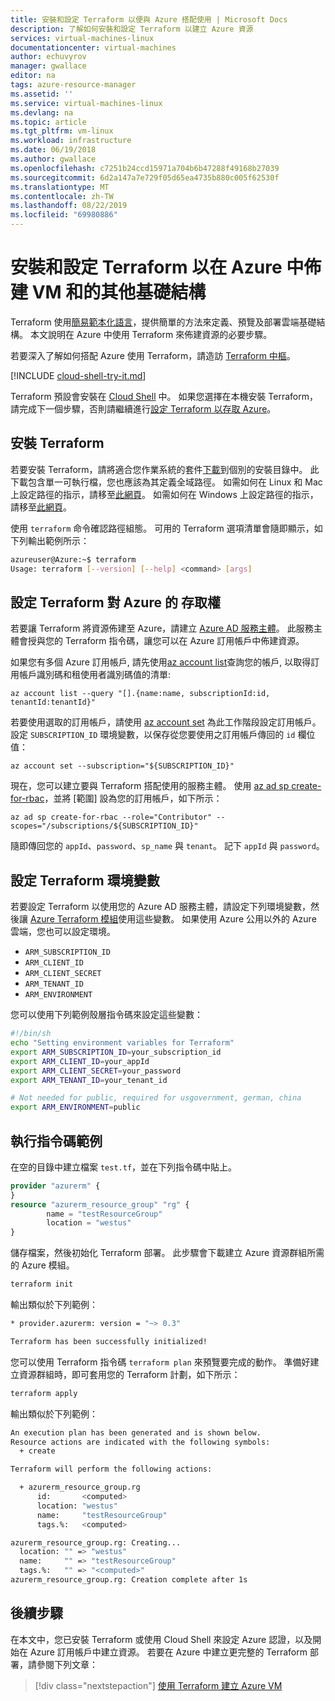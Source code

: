```yaml
---
title: 安裝和設定 Terraform 以便與 Azure 搭配使用 | Microsoft Docs
description: 了解如何安裝和設定 Terraform 以建立 Azure 資源
services: virtual-machines-linux
documentationcenter: virtual-machines
author: echuvyrov
manager: gwallace
editor: na
tags: azure-resource-manager
ms.assetid: ''
ms.service: virtual-machines-linux
ms.devlang: na
ms.topic: article
ms.tgt_pltfrm: vm-linux
ms.workload: infrastructure
ms.date: 06/19/2018
ms.author: gwallace
ms.openlocfilehash: c7251b24ccd15971a704b6b47288f49168b27039
ms.sourcegitcommit: 6d2a147a7e729f05d65ea4735b880c005f62530f
ms.translationtype: MT
ms.contentlocale: zh-TW
ms.lasthandoff: 08/22/2019
ms.locfileid: "69980886"
---
```

# <a name="install-and-configure-terraform-to-provision-vms-and-other-infrastructure-into-azure"></a>安裝和設定 Terraform 以在 Azure 中佈建 VM 和的其他基礎結構
 
Terraform 使用[簡易範本化語言](https://www.terraform.io/docs/configuration/syntax.html)，提供簡單的方法來定義、預覽及部署雲端基礎結構。 本文說明在 Azure 中使用 Terraform 來佈建資源的必要步驟。

若要深入了解如何搭配 Azure 使用 Terraform，請造訪 [Terraform 中樞](/azure/terraform)。

[!INCLUDE [cloud-shell-try-it.md](../../../includes/cloud-shell-try-it.md)]

Terraform 預設會安裝在 [Cloud Shell](/azure/terraform/terraform-cloud-shell) 中。 如果您選擇在本機安裝 Terraform，請完成下一個步驟，否則請繼續進行[設定 Terraform 以存取 Azure](#set-up-terraform-access-to-azure)。

## <a name="install-terraform"></a>安裝 Terraform

若要安裝 Terraform，請將適合您作業系統的套件[下載](https://www.terraform.io/downloads.html)到個別的安裝目錄中。 此下載包含單一可執行檔，您也應該為其定義全域路徑。 如需如何在 Linux 和 Mac 上設定路徑的指示，請移至[此網頁](https://stackoverflow.com/questions/14637979/how-to-permanently-set-path-on-linux)。 如需如何在 Windows 上設定路徑的指示，請移至[此網頁](https://stackoverflow.com/questions/1618280/where-can-i-set-path-to-make-exe-on-windows)。

使用 `terraform` 命令確認路徑組態。 可用的 Terraform 選項清單會隨即顯示，如下列輸出範例所示：

```bash
azureuser@Azure:~$ terraform
Usage: terraform [--version] [--help] <command> [args]
```

## <a name="set-up-terraform-access-to-azure"></a>設定 Terraform 對 Azure 的 存取權

若要讓 Terraform 將資源佈建至 Azure，請建立 [Azure AD 服務主體](/cli/azure/create-an-azure-service-principal-azure-cli)。 此服務主體會授與您的 Terraform 指令碼，讓您可以在 Azure 訂用帳戶中佈建資源。

如果您有多個 Azure 訂用帳戶, 請先使用[az account list](/cli/azure/account#az-account-list)查詢您的帳戶, 以取得訂用帳戶識別碼和租使用者識別碼值的清單:

```azurecli-interactive
az account list --query "[].{name:name, subscriptionId:id, tenantId:tenantId}"
```

若要使用選取的訂用帳戶，請使用 [az account set](/cli/azure/account#az-account-set) 為此工作階段設定訂用帳戶。 設定 `SUBSCRIPTION_ID` 環境變數，以保存從您要使用之訂用帳戶傳回的 `id` 欄位值：

```azurecli-interactive
az account set --subscription="${SUBSCRIPTION_ID}"
```

現在，您可以建立要與 Terraform 搭配使用的服務主體。 使用 [az ad sp create-for-rbac](/cli/azure/ad/sp#az-ad-sp-create-for-rbac)，並將 [範圍] 設為您的訂用帳戶，如下所示：

```azurecli-interactive
az ad sp create-for-rbac --role="Contributor" --scopes="/subscriptions/${SUBSCRIPTION_ID}"
```

隨即傳回您的 `appId`、`password`、`sp_name` 與 `tenant`。 記下 `appId` 與 `password`。

## <a name="configure-terraform-environment-variables"></a>設定 Terraform 環境變數

若要設定 Terraform 以使用您的 Azure AD 服務主體，請設定下列環境變數，然後讓 [Azure Terraform 模組](https://registry.terraform.io/modules/Azure)使用這些變數。 如果使用 Azure 公用以外的 Azure 雲端，您也可以設定環境。

- `ARM_SUBSCRIPTION_ID`
- `ARM_CLIENT_ID`
- `ARM_CLIENT_SECRET`
- `ARM_TENANT_ID`
- `ARM_ENVIRONMENT`

您可以使用下列範例殼層指令碼來設定這些變數：

```bash
#!/bin/sh
echo "Setting environment variables for Terraform"
export ARM_SUBSCRIPTION_ID=your_subscription_id
export ARM_CLIENT_ID=your_appId
export ARM_CLIENT_SECRET=your_password
export ARM_TENANT_ID=your_tenant_id

# Not needed for public, required for usgovernment, german, china
export ARM_ENVIRONMENT=public
```

## <a name="run-a-sample-script"></a>執行指令碼範例

在空的目錄中建立檔案 `test.tf`，並在下列指令碼中貼上。

```tf
provider "azurerm" {
}
resource "azurerm_resource_group" "rg" {
        name = "testResourceGroup"
        location = "westus"
}
```

儲存檔案，然後初始化 Terraform 部署。 此步驟會下載建立 Azure 資源群組所需的 Azure 模組。

```bash
terraform init
```

輸出類似於下列範例：

```bash
* provider.azurerm: version = "~> 0.3"

Terraform has been successfully initialized!
```

您可以使用 Terraform 指令碼 `terraform plan` 來預覽要完成的動作。 準備好建立資源群組時，即可套用您的 Terraform 計劃，如下所示：

```bash
terraform apply
```

輸出類似於下列範例：

```bash
An execution plan has been generated and is shown below.
Resource actions are indicated with the following symbols:
  + create

Terraform will perform the following actions:

  + azurerm_resource_group.rg
      id:       <computed>
      location: "westus"
      name:     "testResourceGroup"
      tags.%:   <computed>

azurerm_resource_group.rg: Creating...
  location: "" => "westus"
  name:     "" => "testResourceGroup"
  tags.%:   "" => "<computed>"
azurerm_resource_group.rg: Creation complete after 1s
```

## <a name="next-steps"></a>後續步驟

在本文中，您已安裝 Terraform 或使用 Cloud Shell 來設定 Azure 認證，以及開始在 Azure 訂用帳戶中建立資源。 若要在 Azure 中建立更完整的 Terraform 部署，請參閱下列文章：

> [!div class="nextstepaction"]
> [使用 Terraform 建立 Azure VM](terraform-create-complete-vm.md)
